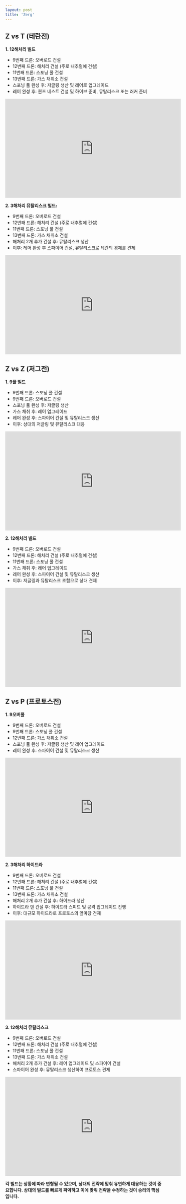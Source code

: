 ```yaml
---
layout: post
title: 'Zerg'
---
```


## Z vs T (테란전)


**1. 12해처리 빌드**

- 9번째 드론: 오버로드 건설
- 12번째 드론: 해처리 건설 (주로 내추럴에 건설)
- 11번째 드론: 스포닝 풀 건설
- 13번째 드론: 가스 채취소 건설
- 스포닝 풀 완성 후: 저글링 생산 및 레어로 업그레이드
- 레어 완성 후: 퀸즈 네스트 건설 및 하이브 준비, 뮤탈리스크 또는 러커 준비

<iframe width="560" height="315" src="https://www.youtube.com/embed/2qKGw9jfG2Y?si=BgeUXVtXRnkxCfDg" title="YouTube video player" frameborder="0" allow="accelerometer; autoplay; clipboard-write; encrypted-media; gyroscope; picture-in-picture; web-share" referrerpolicy="strict-origin-when-cross-origin" allowfullscreen></iframe>

**2. 3해처리 뮤탈리스크 빌드:**

- 9번째 드론: 오버로드 건설
- 12번째 드론: 해처리 건설 (주로 내추럴에 건설)
- 11번째 드론: 스포닝 풀 건설
- 13번째 드론: 가스 채취소 건설
- 해처리 2개 추가 건설 후: 뮤탈리스크 생산
- 이후: 레어 완성 후 스파이어 건설, 뮤탈리스크로 테란의 경제를 견제

<iframe width="560" height="315" src="https://www.youtube.com/embed/iMQjrTIA9hQ?si=v74uWtILpONFR8au" title="YouTube video player" frameborder="0" allow="accelerometer; autoplay; clipboard-write; encrypted-media; gyroscope; picture-in-picture; web-share" referrerpolicy="strict-origin-when-cross-origin" allowfullscreen></iframe>

## Z vs Z (저그전)



**1. 9풀 빌드**

- 9번째 드론: 스포닝 풀 건설
- 9번째 드론: 오버로드 건설
- 스포닝 풀 완성 후: 저글링 생산
- 가스 채취 후: 레어 업그레이드
- 레어 완성 후: 스파이어 건설 및 뮤탈리스크 생산
- 이후: 상대의 저글링 및 뮤탈리스크 대응


<iframe width="560" height="315" src="https://www.youtube.com/embed/BrLu_4K2l5A?si=EasbAX7E_JsfJEJd" title="YouTube video player" frameborder="0" allow="accelerometer; autoplay; clipboard-write; encrypted-media; gyroscope; picture-in-picture; web-share" referrerpolicy="strict-origin-when-cross-origin" allowfullscreen></iframe>

**2. 12해처리 빌드**

- 9번째 드론: 오버로드 건설
- 12번째 드론: 해처리 건설 (주로 내추럴에 건설)
- 11번째 드론: 스포닝 풀 건설
- 가스 채취 후: 레어 업그레이드
- 레어 완성 후: 스파이어 건설 및 뮤탈리스크 생산
- 이후: 저글링과 뮤탈리스크 조합으로 상대 견제

<iframe width="560" height="315" src="https://www.youtube.com/embed/mtC9HBYFIz8?si=BXKGAYxnpSy1r9xh" title="YouTube video player" frameborder="0" allow="accelerometer; autoplay; clipboard-write; encrypted-media; gyroscope; picture-in-picture; web-share" referrerpolicy="strict-origin-when-cross-origin" allowfullscreen></iframe>



## Z vs P (프로토스전)


**1. 9오버풀**

- 9번째 드론: 오버로드 건설
- 9번째 드론: 스포닝 풀 건설
- 12번째 드론: 가스 채취소 건설
- 스포닝 풀 완성 후: 저글링 생산 및 레어 업그레이드
- 레어 완성 후: 스파이어 건설 및 뮤탈리스크 생산

<iframe width="560" height="315" src="https://www.youtube.com/embed/sFROqVaNuNk?si=4sZ9hIQHkz9zI5bl" title="YouTube video player" frameborder="0" allow="accelerometer; autoplay; clipboard-write; encrypted-media; gyroscope; picture-in-picture; web-share" referrerpolicy="strict-origin-when-cross-origin" allowfullscreen></iframe>

**2. 3해처리 하이드라**

- 9번째 드론: 오버로드 건설
- 12번째 드론: 해처리 건설 (주로 내추럴에 건설)
- 11번째 드론: 스포닝 풀 건설
- 13번째 드론: 가스 채취소 건설
- 해처리 2개 추가 건설 후: 하이드라 생산
- 하이드라 덴 건설 후: 하이드라 스피드 및 공격 업그레이드 진행
- 이후: 대규모 하이드라로 프로토스의 앞마당 견제

<iframe width="560" height="315" src="https://www.youtube.com/embed/ebJdHOMVu4c?si=gJLbNfccVd1xR_GA" title="YouTube video player" frameborder="0" allow="accelerometer; autoplay; clipboard-write; encrypted-media; gyroscope; picture-in-picture; web-share" referrerpolicy="strict-origin-when-cross-origin" allowfullscreen></iframe>


**3. 12해처리 뮤탈리스크**

- 9번째 드론: 오버로드 건설
- 12번째 드론: 해처리 건설 (주로 내추럴에 건설)
- 11번째 드론: 스포닝 풀 건설
- 13번째 드론: 가스 채취소 건설
- 해처리 2개 추가 건설 후: 레어 업그레이드 및 스파이어 건설
- 스파이어 완성 후: 뮤탈리스크 생산하여 프로토스 견제

<iframe width="560" height="315" src="https://www.youtube.com/embed/PssTxQX7Cm4?si=7EHt5Wlw6oDXA0tq" title="YouTube video player" frameborder="0" allow="accelerometer; autoplay; clipboard-write; encrypted-media; gyroscope; picture-in-picture; web-share" referrerpolicy="strict-origin-when-cross-origin" allowfullscreen></iframe>

**각 빌드는 상황에 따라 변형될 수 있으며, 상대의 전략에 맞춰 유연하게 대응하는 것이 중요합니다. 상대의 빌드를 빠르게 파악하고 이에 맞춰 전략을 수정하는 것이 승리의 핵심입니다.**